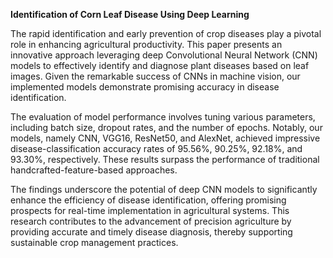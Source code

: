 **Identification of Corn Leaf Disease Using Deep Learning**

The rapid identification and early prevention of crop diseases play a pivotal role in enhancing agricultural productivity. This paper presents an innovative approach leveraging deep Convolutional Neural Network (CNN) models to effectively identify and diagnose plant diseases based on leaf images. Given the remarkable success of CNNs in machine vision, our implemented models demonstrate promising accuracy in disease identification.

The evaluation of model performance involves tuning various parameters, including batch size, dropout rates, and the number of epochs. Notably, our models, namely CNN, VGG16, ResNet50, and AlexNet, achieved impressive disease-classification accuracy rates of 95.56%, 90.25%, 92.18%, and 93.30%, respectively. These results surpass the performance of traditional handcrafted-feature-based approaches.

The findings underscore the potential of deep CNN models to significantly enhance the efficiency of disease identification, offering promising prospects for real-time implementation in agricultural systems. This research contributes to the advancement of precision agriculture by providing accurate and timely disease diagnosis, thereby supporting sustainable crop management practices.
